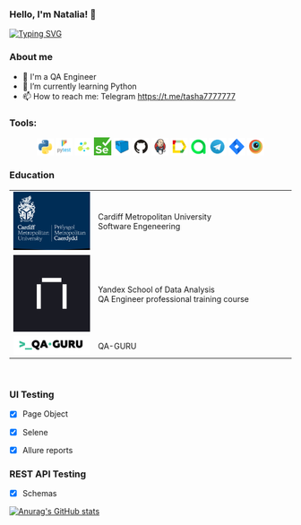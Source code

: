 ### Hello, I'm Natalia! :cherry_blossom:
[![Typing SVG](https://readme-typing-svg.demolab.com?font=Roboto&weight=800&size=35&pause=1000&multiline=true&width=435&lines=I'm+a+software+tester)](https://git.io/typing-svg)


### <a>About me</a>

- 💼 I'm a QA Engineer
- 🌱 I’m currently learning Python
- 📫 How to reach me: Telegram https://t.me/tasha7777777



###  <a>Tools:</a>
<p align="center">

<img width="6%" title="Python" src="logo/python.svg">
<img width="6%" title="Pytest" src="logo/pytest.svg">
<img width="6%" title="Selene" src="logo/selene.png">
<img width="6%" title="Selenium" src="logo/selenium.png">
<img width="6%" title="Selenoid" src="logo/Selenoid.svg">
<img width="6%" title="GitHub" src="logo/GitHub.svg">
<img width="6%" title="Jenkins" src="logo/Jenkins.svg">  
<img width="6%" title="AllureReport" src="logo/Allure_Report.svg">  
<img width="6%" title="AllureTestOPS" src="logo/Allure_TO.svg"> 
<img width="6%" title="Telegram" src="logo/Telegram.svg">  
<img width="6%" title="Jira" src="logo/jira.svg"> 
<img width="6%" title="Browserstack" src="logo/Browserstack.svg"> 
</p>

###  <a> Education <a>
<table width="100%" border='0'>
   <tr> 
    <td width="30%" valign="bottom"><img src="images/cardiff.jpg"></td><td valign="middle">Cardiff Metropolitan University</br>Software Engeneering</td></tr>
    <tr><td width="30%" valign="bottom"><img src="images/prakticum.jpg"></td><td valign="middle">Yandex School 
of Data Analysis</br>QA Engineer professional training course</td>
    <tr><td width="30%" valign="bottom"><img src="images/qa-guru80.png"></td><td valign="middle">QA-GURU</td></tr>
   </tr>
  </table>
  </br>
  
  

###  UI Testing

- [x] Page Object
- [x] Selene
- [x] Allure reports


###  REST API Testing

- [x] Schemas

[![Anurag's GitHub stats](https://github-readme-stats.vercel.app/api?username=nat1905)](https://github.com/anuraghazra/github-readme-stats)


